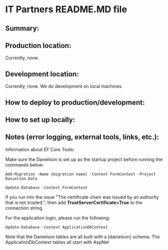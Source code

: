 # IT Partners README.MD file

## Summary: 

## Production location:

Currently, none.

## Development location: 

Currently, none. We do development on local machines.

## How to deploy to production/development: 

## How to set up locally: 

## Notes (error logging, external tools, links, etc.): 

Information about EF Core Tools:

Make sure the Danielson is set up as the startup project before running the commands below:

``Add-Migration -Name {migration name} -Context FormContext -Project Danielson.Data``

``Update-Database -Context FormContext``

If you run into the issue "The certificate chain was issued by an authority that is not trusted.", then add **TrustServerCertificate=True** to the connection string.

For the application login, please run the following:

``Update-Database -Context ApplicationDbContext``

Note that the Danielson tables are all built with a [danielson] schema. The ApplicationDbContext tables all start with AspNet